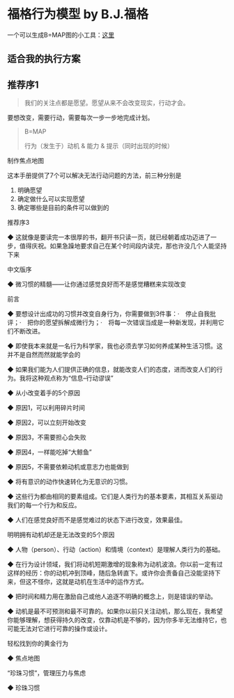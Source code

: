 # 福格行为模型 by B.J.福格

一个可以生成B=MAP图的小工具：[这里](https://fogg-behavior-model-tianheg.vercel.app/)

## 适合我的执行方案



## 推荐序1

> 我们的关注点都是愿望。愿望从来不会改变现实，行动才会。

要想改变，需要行动，需要每次一步一步地完成计划。

> B=MAP
>
> 行为（发生于）动机 & 能力 & 提示（同时出现的时候）

制作焦点地图

这本手册提供了7个可以解决无法行动问题的方法，前三种分别是

1. 明确愿望
2. 确定做什么可以实现愿望
3. 确定哪些是目前的条件可以做到的

推荐序3

◆ 这就像是要读完一本很厚的书，翻开书只读一页，就已经朝着成功迈进了一步，值得庆祝。如果急躁地要求自己在某个时间段内读完，那也许没几个人能坚持下来


中文版序

◆ 微习惯的精髓——让你通过感觉良好而不是感觉糟糕来实现改变


前言

◆ 要想设计出成功的习惯并改变自身行为，你需要做到3件事：·　停止自我批评；·　把你的愿望拆解成微行为；·　将每一次错误当成是一种新发现，并利用它们不断改进。

◆ 即使我本来就是一名行为科学家，我也必须去学习如何养成某种生活习惯。这并不是自然而然就能学会的

◆ 如果我们能为人们提供正确的信息，就能改变人们的态度，进而改变人们的行为。我将这种观点称为“信息–行动谬误”

◆ 从小改变着手的5个原因

◆ 原因1，可以利用碎片时间

◆ 原因2，可以立刻开始改变

◆ 原因3，不需要担心会失败

◆ 原因4，一样能吃掉“大鲸鱼”

◆ 原因5，不需要依赖动机或意志力也能做到

◆ 将有意识的动作快速转化为无意识的习惯。

◆ 这些行为都由相同的要素组成。它们是人类行为的基本要素，其相互关系驱动我们的每一个行为和反应。

◆ 人们在感觉良好而不是感觉难过的状态下进行改变，效果最佳。


明明拥有动机却还是无法改变的5个原因

◆ 人物（person）、行动（action）和情境（context）是理解人类行为的基础。

◆ 在行为设计领域，我们将动机短期激增的现象称为动机波浪。你以前一定有过这样的经历：你的动机冲到顶峰，随后急转直下。或许你会责备自己没能坚持下来，但这不怪你，这就是动机在生活中的运作方式。

◆ 把时间和精力用在激励自己或他人追逐不明确的概念上，则是错误的举动。

◆ 动机是最不可预测和最不可靠的。如果你以前只关注动机，那么现在，我希望你能够理解，想获得持久的改变，仅靠动机是不够的，因为你多半无法维持它，也可能无法对它进行可靠的操作或设计。


轻松找到你的黄金行为

◆ 焦点地图


“珍珠习惯”，管理压力与焦虑

◆ 珍珠习惯
